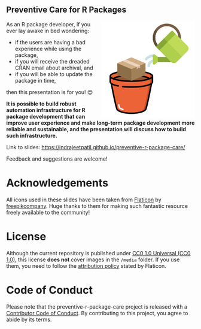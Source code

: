 
## Preventive Care for R Packages

<img src="media/preventive-care.png" align="right" width="250" />

As an R package developer, if you ever lay awake in bed wondering:

- if the users are having a bad experience while using the package,
- if you will receive the dreaded CRAN email about archival, and
- if you will be able to update the package in time,

then this presentation is for you! 😊

**It is possible to build robust automation infrastructure for R package
development that can improve user experience and make long-term package
development more reliable and sustainable, and the presentation will
discuss how to build such infrastructure.**

Link to slides:
<https://indrajeetpatil.github.io/preventive-r-package-care/>

Feedback and suggestions are welcome!

# Acknowledgements

All icons used in these slides have been taken from
[Flaticon](www.flaticon.com) by
[freepikcompany](https://www.freepikcompany.com/). Huge thanks to them
for making such fantastic resource freely available to the community!

# License

Although the current repository is published under [CC0 1.0 Universal
(CC0 1.0)](https://creativecommons.org/publicdomain/zero/1.0/), this
license **does not** cover images in the `/media` folder. If you use
them, you need to follow the [attribution
policy](https://support.flaticon.com/s/article/Attribution-How-when-and-where-FI?language=en_US)
stated by Flaticon.

# Code of Conduct

Please note that the preventive-r-package-care project is released with
a [Contributor Code of
Conduct](https://contributor-covenant.org/version/2/1/CODE_OF_CONDUCT.html).
By contributing to this project, you agree to abide by its terms.
